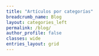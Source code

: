 ```yaml
---
title: "Artículos por categorías"
breadcrumb_name: Blog
layout: categories_left
permalink: /blog/
author_profile: false
classes: wide
entries_layout: grid
---
```


